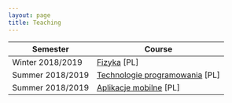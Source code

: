 ```yaml
---
layout: page
title: Teaching
---
```


Semester | Course
------------ | -------------
Winter 2018/2019 | [Fizyka](../assets/teaching/2018_winter_physics/course_page) [PL]
Summer 2018/2019 | [Technologie programowania](../assets/teaching/2019_summer_programming_technologies/course_page) [PL]
Summer 2018/2019 | [Aplikacje mobilne](../assets/teaching/2019_summer_mobile_applications/course_page) [PL]
